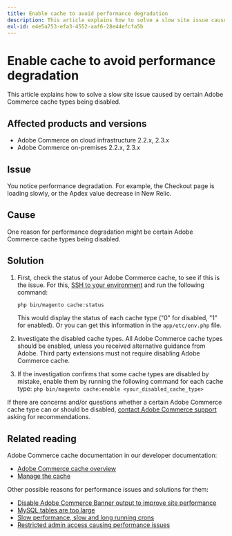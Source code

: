 ```yaml
---
title: Enable cache to avoid performance degradation
description: This article explains how to solve a slow site issue caused by certain Adobe Commerce cache types being disabled.
exl-id: e4e5a753-efa3-4552-aaf6-28e44efcfa5b
---
```

# Enable cache to avoid performance degradation

This article explains how to solve a slow site issue caused by certain Adobe Commerce cache types being disabled.

## Affected products and versions

* Adobe Commerce on cloud infrastructure 2.2.x, 2.3.x
* Adobe Commerce on-premises 2.2.x, 2.3.x

## Issue

You notice performance degradation. For example, the Checkout page is loading slowly, or the Apdex value decrease in New Relic.

## Cause

One reason for performance degradation might be certain Adobe Commerce cache types being disabled.

## Solution

1. First, check the status of your Adobe Commerce cache, to see if this is the issue. For this, [SSH to your environment](https://devdocs.magento.com/cloud/env/environments-ssh.html#ssh) and run the following command:

    ```bash
    php bin/magento cache:status
    ```

    This would display the status of each cache type ("0" for disabled, "1" for enabled). Or you can get this information in the `app/etc/env.php` file.

1. Investigate the disabled cache types. All Adobe Commerce cache types should be enabled, unless you received alternative guidance from Adobe. Third party extensions must not require disabling Adobe Commerce cache.
1. If the investigation confirms that some cache types are disabled by mistake, enable them by running the following command for each cache type: `php bin/magento cache:enable <your_disabled_cache_type>`

If there are concerns and/or questions whether a certain Adobe Commerce cache type can or should be disabled, [contact Adobe Commerce support](/help/help-center-guide/help-center/magento-help-center-user-guide.md#submit-ticket) asking for recommendations.

## Related reading

Adobe Commerce cache documentation in our developer documentation:

* [Adobe Commerce cache overview](https://devdocs.magento.com/guides/v2.3/frontend-dev-guide/cache_for_frontdevs.html)
* [Manage the cache](https://devdocs.magento.com/guides/v2.3/config-guide/cli/config-cli-subcommands-cache.html)

Other possible reasons for performance issues and solutions for them:

* [Disable Adobe Commerce Banner output to improve site performance](https://support.magento.com/hc/en-us/articles/360035285852)
* [MySQL tables are too large](https://support.magento.com/hc/en-us/articles/360038862691)
* [Slow performance, slow and long running crons](/help/troubleshooting/miscellaneous/slow-performance-slow-and-long-running-crons.md)
* [Restricted admin access causing performance issues](https://support.magento.com/hc/en-us/articles/360036323211)
